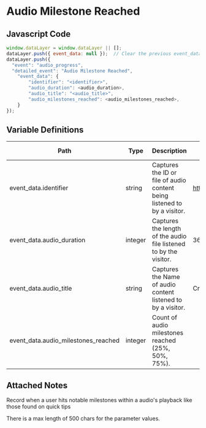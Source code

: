 # Audio Milestone Reached

### 

## Javascript Code
```js
window.dataLayer = window.dataLayer || [];
dataLayer.push({ event_data: null });  // Clear the previous event_data object.
dataLayer.push({
  "event": "audio_progress",
  "detailed_event": "Audio Milestone Reached",
    "event_data": {
        "identifier": "<identifier>",
        "audio_duration": <audio_duration>,
        "audio_title": "<audio_title>",
        "audio_milestones_reached": <audio_milestones_reached>,
    }
});
```

## Variable Definitions

|Path|Type|Description|Example|Pattern|Min Length|Max Length|Minimum|Maximum|Multiple Of|
| --- | --- | --- | --- | --- | --- | --- | --- | --- | --- |
|event_data.identifier|string|Captures the ID or file of audio content being listened to by a visitor.|https://mb.verizonwireless.com/content/dam/vsbdr/videos/Craftingyourfoundersstory.mp4|||||||
|event_data.audio_duration|integer|Captures the length of the audio file listened to by the visitor.|36, 67, 178, 600||||0|||
|event_data.audio_title|string|Captures the Name of audio content listened to by a visitor.|Crafting your founder's story, How to build confidence as an entrepreneur |||||||
|event_data.audio_milestones_reached|integer|Count of audio milestones reached \(25%, 50%, 75%\).||||||||

## Attached Notes

<p>Record when a user hits notable milestones within a audio's playback like those found on quick tips</p>
<p>There is a max length of 500 chars for the parameter values.</p>
